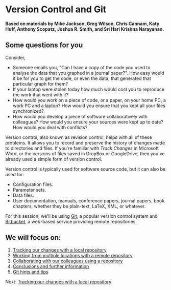 # Version Control and Git

**Based on materials by Mike Jackson, Greg Wilson, Chris Cannam, Katy Huff, Anthony Scopatz, Joshua R. Smith, and Sri Hari Krishna Narayanan.**

## Some questions for you

Consider,

* Someone emails you, "Can I have a copy of the code you used to analyse the data that you graphed in a journal paper?". How easy would it be for you to get the code, or even the data, that generated that particular graph for them?
* If your laptop were stolen today how much would cost you to reproduce the work that went with it?
* How would you work on a piece of code, or a paper, on your home PC, a work PC and a laptop? How would you ensure that you kept all your files synchronized?
* How would you develop a piece of software collaboratively with colleagues? How would you ensure your sources were kept up to date? How would you deal with conflicts? 

Version control, also known as revision control, helps with all of these problems. It allows you to record and preserve  the history of changes made to directories and files.  If you're familiar with *Track Changes* in Microsoft Word, or the versions of files saved in DropBox or GoogleDrive, then you've already used a simple form of version control. 

Version control is typically used for software source code,  but it can also be used for:

* Configuration files.
* Parameter sets.
* Data files.
* User documentation, manuals, conference papers, journal papers, book chapters, whether they be plain-text, LaTeX, XML, or whatever.

For this session, we'll be using [Git](http://git-scm.com/), a popular version control system and [Bitbucket](http://bitbucket.org), a web-based service providing remote repositories.

## We will focus on:

1. [Tracking our changes with a local repository](1_Local.md)
2. [Working from multiple locations with a remote repository](2_Remote.md)
3. [Collaborating with our colleagues using a repository](3_Collaboration.md)
4. [Conclusions and further information](4_Conclusion.md)
5. [Git hints and tips](5_HintsAndTips.md)

Next: [Tracking our changes with a local repository](1_Local.md)

